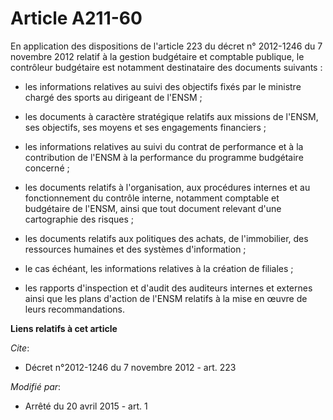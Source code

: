 # Article A211-60

En application des dispositions de l'article 223 du décret n° 2012-1246 du 7 novembre 2012 relatif à la gestion budgétaire et
comptable publique, le contrôleur budgétaire est notamment destinataire des documents suivants :

- les informations relatives au suivi des objectifs fixés par le ministre chargé des sports au dirigeant de l'ENSM ;

- les documents à caractère stratégique relatifs aux missions de l'ENSM, ses objectifs, ses moyens et ses engagements
financiers ;

- les informations relatives au suivi du contrat de performance et à la contribution de l'ENSM à la performance du programme
budgétaire concerné ;

- les documents relatifs à l'organisation, aux procédures internes et au fonctionnement du contrôle interne, notamment
comptable et budgétaire de l'ENSM, ainsi que tout document relevant d'une cartographie des risques ;

- les documents relatifs aux politiques des achats, de l'immobilier, des ressources humaines et des systèmes d'information ;

- le cas échéant, les informations relatives à la création de filiales ;

- les rapports d'inspection et d'audit des auditeurs internes et externes ainsi que les plans d'action de l'ENSM relatifs à
la mise en œuvre de leurs recommandations.

**Liens relatifs à cet article**

_Cite_:

  - Décret n°2012-1246 du 7 novembre 2012 - art. 223

_Modifié par_:

  - Arrêté du 20 avril 2015 - art. 1
